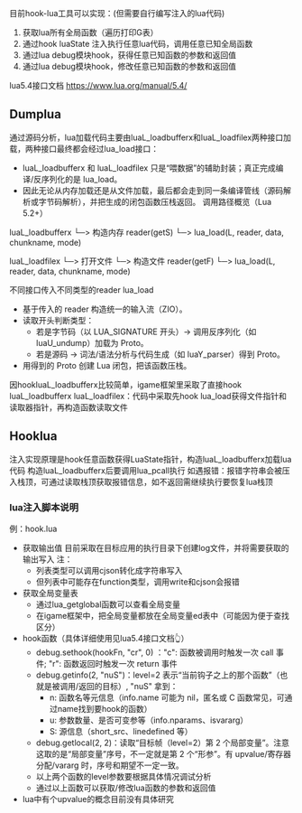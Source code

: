目前hook-lua工具可以实现：(但需要自行编写注入的lua代码)
1. 获取lua所有全局函数（遍历打印G表）
2. 通过hook luaState 注入执行任意lua代码，调用任意已知全局函数
3. 通过lua debug模块hook，获得任意已知函数的参数和返回值
4. 通过lua debug模块hook，修改任意已知函数的参数和返回值

lua5.4接口文档
https://www.lua.org/manual/5.4/
## Dumplua
通过源码分析，lua加载代码主要由luaL_loadbufferx和luaL_loadfilex两种接口加载，两种接口最终都会经过lua_load接口：
- luaL_loadbufferx 和 luaL_loadfilex 只是“喂数据”的辅助封装；真正完成编译/反序列化的是 lua_load。
- 因此无论从内存加载还是从文件加载，最后都会走到同一条编译管线（源码解析或字节码解析），并把生成的闭包函数压栈返回。
调用路径概览（Lua 5.2+）

luaL_loadbufferx
  └─> 构造内存 reader(getS)
      └─> lua_load(L, reader, data, chunkname, mode)


luaL_loadfilex
  └─> 打开文件
      └─> 构造文件 reader(getF)
          └─> lua_load(L, reader, data, chunkname, mode)

不同接口传入不同类型的reader
lua_load 
- 基于传入的 reader 构造统一的输入流（ZIO）。
- 读取开头判断类型：
  - 若是字节码（以 LUA_SIGNATURE 开头）→ 调用反序列化（如 luaU_undump）加载为 Proto。
  - 若是源码 → 词法/语法分析与代码生成（如 luaY_parser）得到 Proto。
- 用得到的 Proto 创建 Lua 闭包，把该函数压栈。

因hookluaL_loadbufferx比较简单，igame框架里采取了直接hook luaL_loadbufferx
luaL_loadfilex：代码中采取先hook lua_load获得文件指针和读取器指针，再构造函数读取文件
## Hooklua 
注入实现原理是hook任意函数获得LuaState指针，构造luaL_loadbufferx加载lua代码
构造luaL_loadbufferx后要调用lua_pcall执行
如遇报错：报错字符串会被压入栈顶，可通过读取栈顶获取报错信息，如不返回需继续执行要恢复lua栈顶

### lua注入脚本说明
例：hook.lua
- 获取输出值
目前采取在目标应用的执行目录下创建log文件，并将需要获取的输出写入
注：
  - 列表类型可以调用cjson转化成字符串写入
  - 但列表中可能存在function类型，调用write和cjson会报错
- 获取全局变量表
  - 通过lua_getglobal函数可以查看全局变量
  - 在igame框架中，把全局变量都放在全局变量ed表中（可能因为便于查找区分）
- hook函数（具体详细使用见lua5.4接口文档👆）
  - debug.sethook(hookFn, "cr", 0) ："c": 函数被调用时触发一次 call 事件; "r": 函数返回时触发一次 return 事件
  - debug.getinfo(2, "nuS")：level=2 表示“当前钩子之上的那个函数”（也就是被调用/返回的目标）, "nuS" 拿到：
    - n: 函数名等元信息（info.name 可能为 nil，匿名或 C 函数常见，可通过name找到要hook的函数）
    - u: 参数数量、是否可变参等（info.nparams、isvararg）
    - S: 源信息（short_src、linedefined 等）
  - debug.getlocal(2, 2)：读取“目标帧（level=2）第 2 个局部变量”。注意这取的是“局部变量”序号，不一定就是第 2 个“形参”。有 upvalue/寄存器分配/vararg 时，序号和期望不一定一致。
  - 以上两个函数的level参数要根据具体情况调试分析
  - 通过以上函数可以获取/修改lua函数的参数和返回值
- lua中有个upvalue的概念目前没有具体研究
